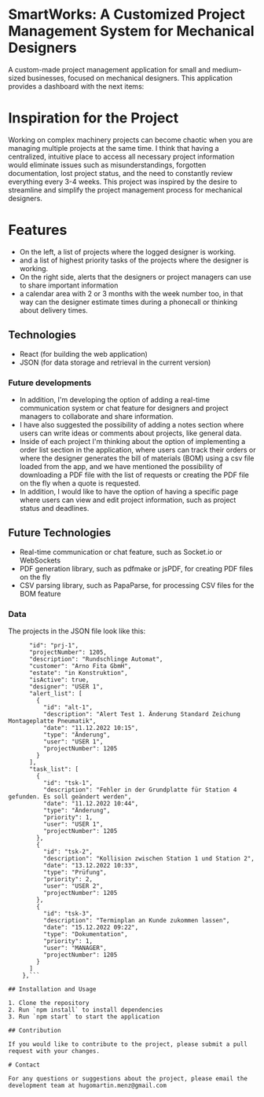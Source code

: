 # SmartWorks: A Customized Project Management System for Mechanical Designers

A custom-made project management application for small and medium-sized businesses, focused on mechanical designers. This application provides a dashboard with the next items:

# Inspiration for the Project

Working on complex machinery projects can become chaotic when you are managing multiple projects at the same time. I think that having a centralized, intuitive place to access all necessary project information would eliminate issues such as misunderstandings, forgotten documentation, lost project status, and the need to constantly review everything every 3-4 weeks. This project was inspired by the desire to streamline and simplify the project management process for mechanical designers.

# Features

- On the left, a list of projects where the logged designer is working.
- and a list of highest priority tasks of the projects where the designer is working.
- On the right side, alerts that the designers or project managers can use to share important information
- a calendar area with 2 or 3 months with the week number too, in that way can the designer estimate times during a phonecall or thinking about delivery times.

## Technologies

- React (for building the web application)
- JSON (for data storage and retrieval in the current version)

### Future developments

- In addition, I'm developing the option of adding a real-time communication system or chat feature for designers and project managers to collaborate and share information.
- I have also suggested the possibility of adding a notes section where users can write ideas or comments about projects, like general data.
- Inside of each project I'm thinking about the option of implementing a order list section in the application, where users can track their orders or where the designer generates the bill of materials (BOM) using a csv file loaded from the app, and we have mentioned the possibility of downloading a PDF file with the list of requests or creating the PDF file on the fly when a quote is requested.
- In addition, I would like to have the option of having a specific page where users can view and edit project information, such as project status and deadlines.

## Future Technologies

- Real-time communication or chat feature, such as Socket.io or WebSockets
- PDF generation library, such as pdfmake or jsPDF, for creating PDF files on the fly
- CSV parsing library, such as PapaParse, for processing CSV files for the BOM feature

### Data

The projects in the JSON file look like this:

````{
      "id": "prj-1",
      "projectNumber": 1205,
      "description": "Rundschlinge Automat",
      "customer": "Arno Fita GbmH",
      "estate": "in Konstruktion",
      "isActive": true,
      "designer": "USER 1",
      "alert_list": [
        {
          "id": "alt-1",
          "description": "Alert Test 1. Änderung Standard Zeichung Montageplatte Pneumatik",
          "date": "11.12.2022 10:15",
          "type": "Änderung",
          "user": "USER 1",
          "projectNumber": 1205
        }
      ],
      "task_list": [
        {
          "id": "tsk-1",
          "description": "Fehler in der Grundplatte für Station 4 gefunden. Es soll geändert werden",
          "date": "11.12.2022 10:44",
          "type": "Änderung",
          "priority": 1,
          "user": "USER 1",
          "projectNumber": 1205
        },
        {
          "id": "tsk-2",
          "description": "Kollision zwischen Station 1 und Station 2",
          "date": "13.12.2022 10:33",
          "type": "Prüfung",
          "priority": 2,
          "user": "USER 2",
          "projectNumber": 1205
        },
        {
          "id": "tsk-3",
          "description": "Terminplan an Kunde zukommen lassen",
          "date": "15.12.2022 09:22",
          "type": "Dokumentation",
          "priority": 1,
          "user": "MANAGER",
          "projectNumber": 1205
        }
      ]
    },```

## Installation and Usage

1. Clone the repository
2. Run `npm install` to install dependencies
3. Run `npm start` to start the application

## Contribution

If you would like to contribute to the project, please submit a pull request with your changes.

# Contact

For any questions or suggestions about the project, please email the development team at hugomartin.menz@gmail.com
````
